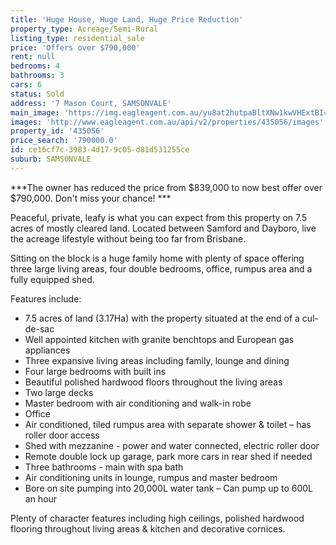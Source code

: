 ```yaml
---
title: 'Huge House, Huge Land, Huge Price Reduction'
property_type: Acreage/Semi-Rural
listing_type: residential_sale
price: 'Offers over $790,000'
rent: null
bedrooms: 4
bathrooms: 3
cars: 6
status: Sold
address: '7 Mason Court, SAMSONVALE'
main_image: 'https://img.eagleagent.com.au/yu8at2hutpaBltXNw1kwVHExtBI=/1280x854/smart/https://s3-us-west-2.amazonaws.com/eagleagent-orig/images/6820042/107156624-image-M.jpg'
images: 'http://www.eagleagent.com.au/api/v2/properties/435056/images'
property_id: '435056'
price_search: '790000.0'
id: ce16cf7c-3983-4d17-9c05-d81d531255ce
suburb: SAMSONVALE
---
```

***The owner has reduced the price from $839,000 to now best offer over $790,000. Don't miss your chance! ***

Peaceful, private, leafy is what you can expect from this property on 7.5 acres of mostly cleared land. Located between Samford and Dayboro, live the acreage lifestyle without being too far from Brisbane.

Sitting on the block is a huge family home with plenty of space offering three large living areas, four double bedrooms, office, rumpus area and a fully equipped shed.

Features include:
*  7.5 acres of land (3.17Ha) with the property situated at the end of a cul-de-sac
*  Well appointed kitchen with granite benchtops and European gas appliances
*  Three expansive living areas including family, lounge and dining
*  Four large bedrooms with built ins
*  Beautiful polished hardwood floors throughout the living areas
*  Two large decks
*  Master bedroom with air conditioning and walk-in robe
*  Office
*  Air conditioned, tiled rumpus area with separate shower & toilet – has roller door access
*  Shed with mezzanine - power and water connected, electric roller door
*  Remote double lock up garage, park more cars in rear shed if needed
*  Three bathrooms - main with spa bath
*  Air conditioning units in lounge, rumpus and master bedroom
*  Bore on site pumping into 20,000L water tank – Can pump up to 600L an hour

Plenty of character features including high ceilings, polished hardwood flooring throughout living areas & kitchen and decorative cornices.